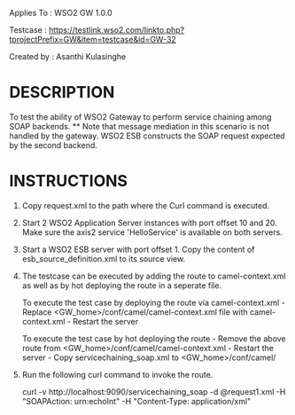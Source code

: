 Applies To	: WSO2 GW 1.0.0

Testcase	: https://testlink.wso2.com/linkto.php?tprojectPrefix=GW&item=testcase&id=GW-32

Created by	: Asanthi Kulasinghe


DESCRIPTION
===========

To test the ability of WSO2 Gateway to perform service chaining among SOAP backends. 
** Note that message mediation in this scenario is not handled by the gateway. WSO2 ESB constructs the SOAP request expected by the second backend.

INSTRUCTIONS
============

1. Copy request.xml to the path where the Curl command is executed.

2. Start 2 WSO2 Application Server instances with port offset 10 and 20. Make sure the axis2 service 'HelloService' is available on both servers.

3. Start a WSO2 ESB server with port offset 1. Copy the content of esb_source_definition.xml to its source view. 

4. The testcase can be executed by adding the route to camel-context.xml as well as by hot deploying the route in a seperate file.

	To execute the test case by deploying the route via camel-context.xml
	   - Replace <GW_home>/conf/camel/camel-context.xml file with camel-context.xml
	   - Restart the server

	To execute the test case by hot deploying the route
	   - Remove the above route from <GW_home>/conf/camel/camel-context.xml
	   - Restart the server 
	   - Copy servicechaining_soap.xml to <GW_home>/conf/camel/ 

5. Run the following curl command to invoke the route. 

	curl -v http://localhost:9090/servicechaining_soap -d @request1.xml  -H "SOAPAction: urn:echoInt" -H "Content-Type: application/xml"
